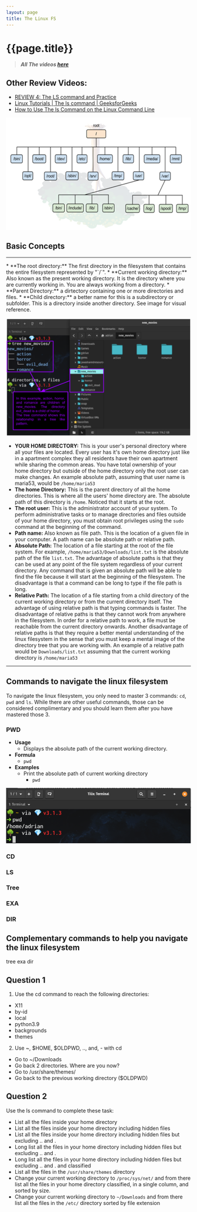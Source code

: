 ```yaml
---
layout: page
title: The Linux FS
---
```


# {{page.title}}

> ***All The videos [here](https://www.youtube.com/playlist?list=PL5lh7Nw87hufz3zTPu8XYGi9frBwZBPZN)***<br>
## Other Review Videos:
* [REVIEW 4: The LS command and Practice](https://www.youtube.com/watch?v=FhXQHSIeyMI)
* [Linux Tutorials | The ls command | GeeksforGeeks](https://www.youtube.com/watch?v=C1btVko0CVE)
* [How to Use The ls Command on the Linux Command Line](https://www.youtube.com/watch?v=43hcVCt_GMc)
  
<p align="center">
  <img src="/assets/the_linux_fs.png" alt="the linux fs"/>
</p>

## Basic Concepts
<hr>
* **The root directory:** The first directory in the filesystem that contains the entire filesystem represented by "`/`".
* **Current working directory:** Also known as the present working directory. It is the directory where you are currently working in. You are always working from a directory.
* **Parent Directory:** a dirtectory containing one or more directories and files. 
* **Child directory:** a better name for this is a subdirectory or subfolder. This is a directory inside another directory. See image for visual reference. 

<p align="center">
  <img src="/assets/parent_and_child_directory.png" alt="parent vs child directory"/>
</p>

* **YOUR HOME DIRECTORY:** This is your user's personal directory where all your files are located. Every user has it's own home directory just like in a apartment complex they all residents have their own apartment while sharing the common areas. You have total ownership of your home directory but outside of the home directory only the root user can make changes. An example absolute path, assuming that user name is maria53, would be `/home/maria53`
* **The home Directory:** This is the parent directory of all the home directories. This is where all the users' home directory are. The absolute path of this directory is `/home`. Noticed that it starts at the root. 
* **The root user:** This is the administrator account of your system. To perform administrative tasks or to manage directories and files outside of your home directory, you must obtain root privileges using the `sudo` command at the beginning of the command. 
* **Path name:** Also known as file path. This is the location of a given file in your computer. A path name can be absolute path or relative path.
* **Absolute Path:** The location of a file starting at the root of the file system. For example, `/home/maria53/Downloads/list.txt` is the absolute path of the file `list.txt`. The advantage of absolute paths is that they can be used at any point of the file system regardless of your current directory. Any command that is given an absolute path will be able to find the file because it will start at the beginning of the filesystem. The disadvantage is that a command can be long to type if the file path is long.
* **Relative Path:** The location of a file starting from a child directory of the current working directory or from the current directory itself. The advantage of using relative path is that typing commands is faster. The disadvantage of relative paths is that they cannot work from anywhere in the filesystem. In order for a relative path to work, a file must be reachable from the current directory onwards.  Another disadvantage of relative paths is that they require a better mental understanding of the linux filesystem in the sense that you must keep a mental image of the directory tree that you are working with. An example of a relative path would be `Downloads/list.txt` assuming that the current working directory is `/home/maria53`


<hr>

## Commands to navigate the linux filesystem
To navigate the linux filesystem, you only need to master 3 commands: `cd`, `pwd` and `ls`. While there are other useful commands, those can be considered complimentary and you should learn them after you have mastered those 3. 

### PWD
* **Usage**
  * Displays the absolute path of the current working directory.
* **Formula**
  * `pwd`
* **Examples**
  * Print the absolute path of current working directory
    * `pwd`

<p align="center">
  <img src="/assets/review_assets/pwd.png" alt="parent vs child directory"/>
</p>

### CD

### LS

### Tree

### EXA

### DIR


## Complementary commands to help you navigate the linux filesystem
tree
exa
dir



## Question 1
1. Use the cd command to reach the following directories:
* X11
* by-id
* local
* python3.9
* backgrounds
* themes

2. Use ~, $HOME, $OLDPWD,  .., and, - with cd
* Go to ~/Downloads
* Go back 2 directories. Where are you now?
* Go to /usr/share/themes/
* Go back to the previous working directory ($OLDPWD)

## Question 2
Use the ls command to complete these task:
* List all the files inside your home directory
* List all the files inside your home directory including hidden files
* List all the files inside your home directory including hidden files but excluding .. and .
* Long list all the files in your home directory including hidden files but excluding .. and .
* Long list all the files in your home directory including hidden files but excluding .. and . and classified
* List all the files in the `/usr/share/themes` directory
* Change your current working directory to `/proc/sys/net/` and from there list all the files in your home directory classified, in a single column, and sorted by size.
* Change your current working directory to `~/Downloads` and from there list all the files in the `/etc/` directory sorted by file extension

